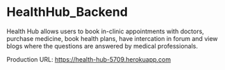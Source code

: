 # HealthHub_Backend


Health Hub allows users to book in-clinic appointments with doctors, purchase medicine, book health plans, have intercation in forum and view blogs where the questions are answered by medical professionals.

Production URL: https://health-hub-5709.herokuapp.com
